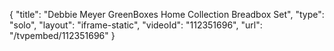 {
    "title": "Debbie Meyer GreenBoxes Home Collection Breadbox Set",
    "type": "solo",
    "layout": "iframe-static",
    "videoId": "112351696",
    "url": "\/tvpembed\/112351696"
}